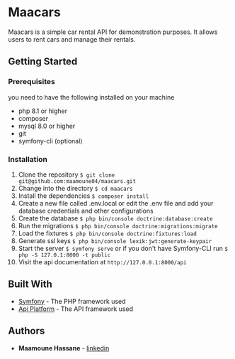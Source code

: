 # Maacars
Maacars is a simple car rental API for demonstration purposes. It allows users to rent cars and manage their rentals.

## Getting Started

### Prerequisites
you need to have the following installed on your machine

- php 8.1 or higher
- composer
- mysql 8.0 or higher
- git
- symfony-cli (optional)

### Installation
1. Clone the repository
```$ git clone git@github.com:maamoune04/maacars.git```
2. Change into the directory
```$ cd maacars```
3. Install the dependencies
```$ composer install ```
4. Create a new file called .env.local or edit the .env file and add your database credentials and other configurations
5. Create the database
```$ php bin/console doctrine:database:create```
6. Run the migrations
```$ php bin/console doctrine:migrations:migrate```
7. Load the fixtures
```$ php bin/console doctrine:fixtures:load```
8. Generate ssl keys
      ```$ php bin/console lexik:jwt:generate-keypair```
9. Start the server
```$ symfony serve``` or if you don't have Symfony-CLI run  ```$ php -S 127.0.1:8000 -t public```
10. Visit the api documentation at
```http://127.0.0.1:8000/api```

## Built With
- [Symfony](https://symfony.com/) - The PHP framework used
- [Api Platform](https://api-platform.com/) - The API framework used

## Authors
- **Maamoune Hassane** - [linkedin](https://www.linkedin.com/in/maamoune-hassane-986a05164/)